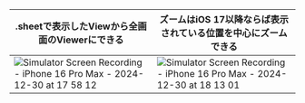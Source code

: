 |  .sheetで表示したViewから全画面のViewerにできる|ズームはiOS 17以降ならば表示されている位置を中心にズームできる  | 
| -- | -- |
| ![Simulator Screen Recording - iPhone 16 Pro Max - 2024-12-30 at 17 58 12](https://github.com/user-attachments/assets/17d92337-ea43-408c-bd0a-a44cb588af62) |  ![Simulator Screen Recording - iPhone 16 Pro Max - 2024-12-30 at 18 13 01](https://github.com/user-attachments/assets/7f8e7509-cec6-46af-8c6b-e92ff3802e34)| 

